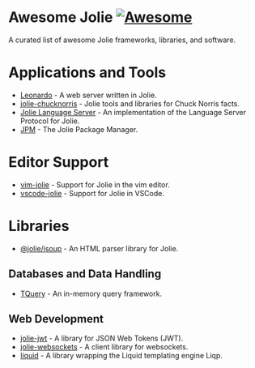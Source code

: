 # Awesome Jolie [![Awesome](https://awesome.re/badge.svg)](https://awesome.re)

A curated list of awesome Jolie frameworks, libraries, and software.

# Applications and Tools

- [Leonardo](https://www.npmjs.com/package/@jolie/leonardo) - A web server written in Jolie.
- [jolie-chucknorris](https://www.npmjs.com/package/jolie-chucknorris) - Jolie tools and libraries for Chuck Norris facts.
- [Jolie Language Server](https://www.npmjs.com/package/@jolie/languageserver) - An implementation of the Language Server Protocol for Jolie.
- [JPM](https://www.npmjs.com/package/@jolie/jpm) - The Jolie Package Manager.

# Editor Support

- [vim-jolie](https://github.com/jolie/vim-jolie) - Support for Jolie in the vim editor.
- [vscode-jolie](https://github.com/jolie/vscode-jolie) - Support for Jolie in VSCode.

# Libraries
- [@jolie/jsoup](https://www.npmjs.com/package/@jolie/jsoup) - An HTML parser library for Jolie.

## Databases and Data Handling
- [TQuery](https://www.npmjs.com/package/@jolie/tquery) - An in-memory query framework.

## Web Development
- [jolie-jwt](https://www.npmjs.com/package/@jolie/jwt) - A library for JSON Web Tokens (JWT).
- [jolie-websockets](https://www.npmjs.com/package/@jolie/websockets) - A client library for websockets.
- [liquid](https://www.npmjs.com/package/@jolie/liquid) - A library wrapping the Liquid templating engine Liqp.
